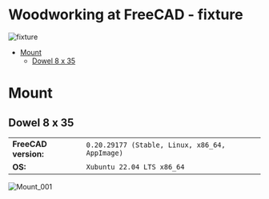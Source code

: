 # Woodworking at FreeCAD - fixture

![fixture](https://raw.githubusercontent.com/dprojects/Woodworking/master/Examples/Fixture/Screenshots/fixture.gif)

* [Mount](#mount)
	* [Dowel 8 x 35](#dowel-8-x-35)
	
# Mount

## Dowel 8 x 35

|   |   |
|:--|:--|
| **FreeCAD version:** | `0.20.29177 (Stable, Linux, x86_64, AppImage)` |
| **OS:** | `Xubuntu 22.04 LTS x86_64` |

![Mount_001](https://raw.githubusercontent.com/dprojects/Woodworking/master/Examples/Fixture/Screenshots/Mount_001.png)

